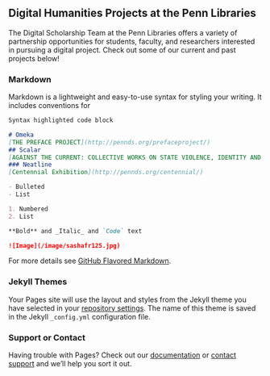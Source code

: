 ## Digital Humanities Projects at the Penn Libraries

The Digital Scholarship Team at the Penn Libraries offers a variety of partnership opportunities for students, faculty, and researchers interested in pursuing a digital project. Check out some of our current and past projects below!

### Markdown

Markdown is a lightweight and easy-to-use syntax for styling your writing. It includes conventions for

```markdown
Syntax highlighted code block

# Omeka
[THE PREFACE PROJECT](http://pennds.org/prefaceproject/)
## Scalar
[AGAINST THE CURRENT: COLLECTIVE WORKS ON STATE VIOLENCE, IDENTITY AND RESISTANCE](http://pennds.org/engl200blackfeminisms/radical-black-feminisms/index)
### Neatline
[Centennial Exhibition](http://pennds.org/centennial/)

- Bulleted
- List

1. Numbered
2. List

**Bold** and _Italic_ and `Code` text

![Image](/image/sashafr125.jpg)
```

For more details see [GitHub Flavored Markdown](https://guides.github.com/features/mastering-markdown/).

### Jekyll Themes

Your Pages site will use the layout and styles from the Jekyll theme you have selected in your [repository settings](https://github.com/PeterCheung626/PeterCheung626.github.io/settings). The name of this theme is saved in the Jekyll `_config.yml` configuration file.

### Support or Contact

Having trouble with Pages? Check out our [documentation](https://help.github.com/categories/github-pages-basics/) or [contact support](https://github.com/contact) and we’ll help you sort it out.
